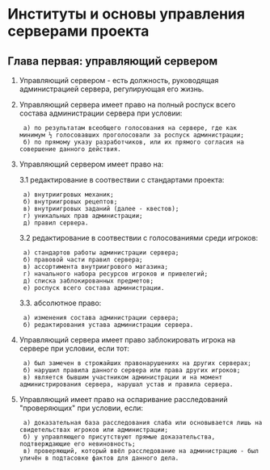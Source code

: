# Институты и основы управления серверами проекта

## Глава первая: управляющий сервером

1. Управляющий сервером - есть должность, руководящая администрацией сервера, регулирующая его жизнь.

2. Управляющий сервера имеет право на полный роспуск всего состава администрации сервера при условии:

	    а) по результатам всеобщего голосования на сервере, где как минимум ½ голосовавших проголосовали за роспуск администрации;
	    б) по прямому указу разработчиков, или их прямого согласия на совершение данного действия.

3. Управляющий сервером имеет право на:

	3.1 редактирование в соотвествии с стандартами проекта:

		а) внутриигровых механик;
		б) внутриигровых рецептов;
		в) внутриигровых заданий (далее - квестов);
		г) уникальных прав администрации;
		д) правил сервера.

	3.2 редактирование в соотвествии с голосованиями среди игроков:

		а) стандартов работы администрации сервера;
		б) правовой части правил сервера;
		в) ассортимента внутриигрового магазина;
		г) начального набора ресурсов игроков и привелегий;
		д) списка заблокированных предметов;
		е) роспуск всего состава администрации.

	3.3. абсолютное право:

		а) изменения состава администрации сервера;
		б) редактирования устава администрации сервера.

4. Управляющий сервера имеет право заблокировать игрока на сервере при условии, если тот:

        а) был замечен в строжайших правонарушениях на других серверах;
	    б) нарушил правила данного сервера или права других игроков;
	    в) является бывшим участником администрации и на момент администрирования сервера, нарушал устав и правила сервера.

5. Управляющий имеет право на оспаривание расследований "проверяющих" при условии, если:

	    а) доказательная база расследования слаба или основывается лишь на свидетельствах игроков или администрации;
	    б) у управляющего присутствуют прямые доказательства, подтверждающие его невиновность;
	    в) проверяющий, который ввёл расследование на администрацию - был уличён в подтасовке фактов для данного дела.
